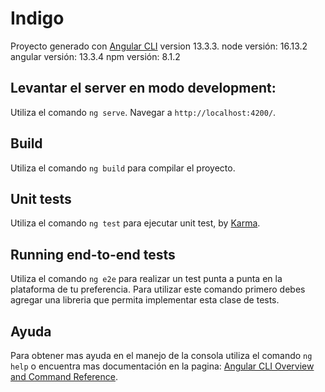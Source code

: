 # Indigo

Proyecto generado con [Angular CLI](https://github.com/angular/angular-cli) version 13.3.3.
node versión: 16.13.2
angular versión: 13.3.4
npm versión: 8.1.2 

## Levantar el server en modo development:

Utiliza el comando `ng serve`. Navegar a `http://localhost:4200/`.

## Build

Utiliza el comando `ng build` para compilar el proyecto.

## Unit tests

Utiliza el comando `ng test` para ejecutar unit test, by [Karma](https://karma-runner.github.io).

## Running end-to-end tests

Utiliza el comando `ng e2e` para realizar un test punta a punta en la plataforma de tu preferencia. Para utilizar este comando primero debes agregar una libreria que permita implementar esta clase de tests.
## Ayuda

Para obtener mas ayuda en el manejo de la consola utiliza el comando `ng help` o encuentra mas documentación en la pagina: [Angular CLI Overview and Command Reference](https://angular.io/cli).
